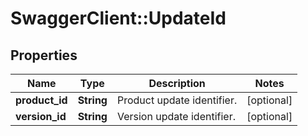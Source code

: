 # SwaggerClient::UpdateId

## Properties
Name | Type | Description | Notes
------------ | ------------- | ------------- | -------------
**product_id** | **String** | Product update identifier. | [optional] 
**version_id** | **String** | Version update identifier. | [optional] 

